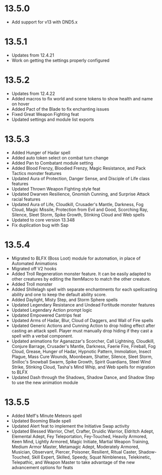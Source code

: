 # 13.5.0
* Add support for v13 with DND5.x

# 13.5.1
* Updates from 12.4.21
* Work on getting the settings properly configured

# 13.5.2
* Updates from 12.4.22
* Added macros to fix world and scene tokens to show health and name on hover
* Added Pact of the Blade to fix enchanting issues
* Fixed Great Weapon Fighting feat
* Updated settings and module list exports

# 13.5.3
* Added Hunger of Hadar spell
* Added auto token select on combat turn change
* Added Pan to Combatant module setting
* Added Blood Frenzy, Bloodied Frenzy, Magic Resistance, and Pack Tactics monster features
* Updated Aura of Protection, Danger Sense, and Disciple of Life class features
* Updated Thrown Weapon Fighting style feat
* Updated Dwarven Resilience, Gnomish Cunning, and Surprise Attack racial features
* Updated Aura of Life, Cloudkill, Crusader's Mantle, Darkness, Fog Cloud, Magic Missile, Protection from Evil and Good, Scorching Ray, Silence, Sleet Storm, Spike Growth, Stinking Cloud and Web spells
* Updated to core version 13.348
* Fix duplication bug with Sap

# 13.5.4
* Migrated to BLFX (Boss Loot) module for automation, in place of Automated Animations
* Migrated off V2 hooks
* Added Troll Regeneration monster feature. It can be easily adapted to other creatures by editing the ItemMacro to match the other creature.
* Added Troll monster
* Added Shillelagh spell with separate enchantments for each spellcasting ability and one to keep the default ability score.
* Added Daylight, Misty Step, and Storm Sphere spells
* Updated Legendary Resistance and Undead Fortitude monster features
* Updated Legendary Action prompt logic 
* Updated Empowered Cantrips feat
* Updated Arms of Hadar, Blur, Cloud of Daggers, and Wall of Fire spells
* Updated Generic Actions and Cunning Action to drop hiding effect after casting an attack spell. Player must manually drop hiding if they cast a spell with a verbal component.
* Updated animations for Aganazzar's Scorcher, Call Lightning, Cloudkill, Conjure Barrage, Crusader's Mantle, Darkness, Faerie Fire, Fireball, Fog Cloud, Grease, Hunger of Hadar, Hypnotic Pattern, Immolation, Insect Plague, Mass Cure Wounds, Moonbeam, Shatter, Silence, Sleet Storm, Snilloc's Snowball Swarm, Spike Growth, Spirit Guardians, Steel Wind Strike, Stinking Cloud, Tasha's Mind Whip, and Web spells for migration to BLFX
* Updated Dash through the Shadows, Shadow Dance, and Shadow Step to use the new animation module

# 13.5.5
* Added Melf's Minute Meteors spell
* Updated Booming Blade spell
* Updated Alert feat to implement the Initiative Swap activity
* Updated Blessed Warrior, Chef, Crafter, Druidic Warrior, Eldritch Adept, Elemental Adept, Fey Teleportation, Fey-Touched, Heavily Armored, Keen Mind, Lightly Armored, Magic Initiate, Martial Weapon Training, Medium Armor Master, Metamagic Adept, Moderately Armored, Musician, Observant, Piercer, Poisoner, Resilient, Ritual Caster, Shadow-Touched, Skill Expert, Skilled, Speedy, Squat Nimbleness, Telekinetic, Telepathic, and Weapon Master to take advantage of the new advancement options for feats
